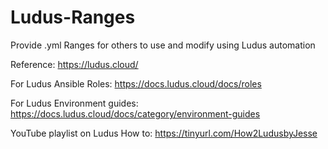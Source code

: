 # Ludus-Ranges
Provide .yml Ranges for others to use and modify using Ludus automation

Reference: https://ludus.cloud/

For Ludus Ansible Roles: https://docs.ludus.cloud/docs/roles

For Ludus Environment guides: https://docs.ludus.cloud/docs/category/environment-guides

YouTube playlist on Ludus How to: https://tinyurl.com/How2LudusbyJesse
